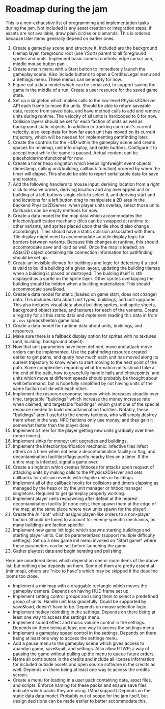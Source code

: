 # Roadmap during the jam

This is a non-exhaustive list of programming and implementation tasks during the jam. Not included is any asset creation or integration steps; if assets are not available, draw plain circles or diamonds. This is ordered because later items generally depend on earlier ones.

1. Create a gameplay scene and structure it. Included are the background tilemap layer, foreground root (use YSort) parent to all foreground sprites and units. Implement basic camera controls: edge cursor pan, middle mouse button pan.
2. Create a main menu with a Start button to immediately launch the gameplay scene. Also include buttons to open a Credits/Legal menu and a Settings menu. These menus can be empty for now.
3. Figure out a data model which can be serialized, to support saving the game in the middle of a run. Create a user resource for the saved game state.
4. Set up a singleton which makes calls to the low-level Physics2DServer API each frame to move the units. Should be able to return saveable data, restore from saved data, and have method calls to add and remove units during runtime. The velocity of all units is hardcoded to 0 for now. Collision layers should be set for each faction of units as well as background static objects. In addition to tracking each unit's current velocity, also keep data for how far each unit has moved on its current trajectory, which will be needed for implementing pathfinding later.
5. Create the controls for the HUD within the gameplay scene and create spaces for minimap, unit info display, and order buttons. Configure it to accept input while the game is paused. Actual content can be placeholder/nonfunctional for now.
6. Create a timer heap singleton which keeps lightweight event objects (timestamp, calling unit/building, callback function) ordered by when the timer will elapse. This should be able to report serializable data for save and restore.
7. Add the following handlers to mouse input: deriving location from a right click to resolve orders, deriving location and any overlapped unit or building of a left buttons single click to select it, and deriving start and end locations for a left button drag to manipulate a 2D area in the backend Physics2DServer; when player units overlap, select those units. Callbacks can be empty methods for now.
8. Create a data model for the map data which accommodates the infection/purification mechanic (tiles can be swapped at runtime to other variants, and sprites placed upon that tile should also change accordingly). Tiles should have a static collision associated with them. Tile display might need to accommodate autotile display logic for borders between variants. Because this changes at runtime, this should accommodate save and load as well. Once the map is loaded, an AStar2D object containing tile connection information for pathfinding should be set up.
9. Create an invisible tilemap for buildings and logic for detecting if a spot is valid to build a building of a given layout, updating the building tilemap when a building is placed or destroyed. The building itself is still displayed as a sprite on the sprite layer. Other sprites overlapping the building should be hidden when a building materializes. This should accommodate save&load.
10. Create a data model for static (loaded on game start, does not change) data. This includes data about unit types, buildings, and unit upgrades. This also includes visual data about building sprites, unit sprite sheets, background object sprites, and textures for each of the variants. Create a registry for all this static data and implement reading this data in from a `.csv` spreadsheeton game load.
11. Create a data model for runtime data about units, buildings, and resources.
11. Make sure there is a fallback display option for sprites with no textures (unit, building, background object).
12. Now that unit parameters have been defined, move and attack-move orders can be implemented. Use the pathfinding resource created earlier to get paths, and query how much each unit has moved along its current trajectory to know when to start moving to the next point of the path. Some complexities regarding what formation units should take at the end of the path, how to gracefully handle halls and chokepoints, and units which move at different speeds should probably be thought about well beforehand, but is hopefully simplified by not having units of the same faction collide with each other.
13. Implement the resource economy; money which increases steadily over time, targetable "buildings" which increase the money increase rate when claimed, and targetable "buildings" which grant one of the special resource needed to build decontamination facilities. Notably, these "buildings" aren't useful to the enemy factions, who will simply destroy them when in the way. NPC factions only use money, and they gain it somewhat faster than the player does.
15. Implement a timer for the player getting new units gradually over time (more timers).
14. Implement sinks for money: unit upgrades and buildings.
15. Implement the infection/purification mechanic: infective tiles infect others on a timer when not near a decontamination facility or flag, and decontamination facilities/flags purify nearby tiles on a timer. If the entire map is infected, signal a game over.
12. Create a singleton which creates hitboxes for attacks upon request of attacking units by making calls to the Physics2DServer and sets callbacks for collision events with eligible units or buildings.
14. Implement all of the callback hooks for collisions and timers elapsing as managed by the heap or by the unit manager or hitbox manager singletons. Required to get gameplay properly working.
16. Implement player units respawning after defeat at the nearest decontamination facility (if none exist, then spawn them at the edge of the map, at the same place where new units spawn for the player). 
14. Create the AI "bot" which assigns player-like orders to a non-player faction. Should be tuned to account for enemy-specific mechanics, as many buildings are faction specific.
18. Implement new game init logic which spawns starting buildings and starting player units. Can be parameterized (support multiple difficulty settings). Set up a new game init menu invoked on "Start game" where these parameters can be set before launching the game.
19. Gather playtest data and begin iterating and polishing.


Here are unordered items which depend on one or more items of the above list, but nothing else depends on them. Some of them are pretty essential (minimap), others are "nice to have"s which may be skipped if the deadline looms too close.

* Implement a minimap with a draggable rectangle which moves the gameplay camera. Depends on having HUD frame set up.
* Implement setting control groups and using them to select a predefined group of units. Handle unit loss gracefully. Could be supported by save&load, doesn't have to be. Depends on mouse selection logic.
* Implement hotkey rebinding in the settings. Depends on there being at least one way to access the settings menu.
* Implement sound effect and music volume control in the settings. Depends on there being at least one way to access the settings menu.
* Implement a gameplay speed control in the settings. Depends on there being at least one way to access the settings menu.
* Add a pause menu to the gameplay scene which gives access to abandon game, save&quit, and settings. Also allow RTWP; a way of pausing the game without pulling up the menu to queue future orders.
* Name all contributors in the credits and include all license information for included outside assets and open source software in the credits as well. Depends on there being at least one way to access the credits screen.
* Create a menu for loading in a user pack containing data, asset files, and scripts. Enforce naming for these packs and ensure save files indicate which packs they are using. (Mod support) Depends on the static data data model. Probably out of scope for the jam itself, but design decisions can be made earlier to better accommodate this.

